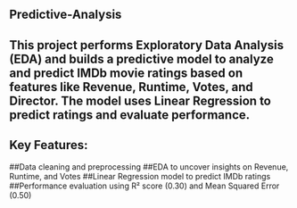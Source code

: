 
## Predictive-Analysis

## This project performs Exploratory Data Analysis (EDA) and builds a predictive model to analyze and predict IMDb movie ratings based on features like Revenue, Runtime, Votes, and Director. The model uses Linear Regression to predict ratings and evaluate performance.

## Key Features:

##Data cleaning and preprocessing
##EDA to uncover insights on Revenue, Runtime, and Votes
##Linear Regression model to predict IMDb ratings
##Performance evaluation using R² score (0.30) and Mean Squared Error (0.50)
